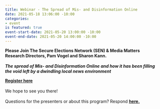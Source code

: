 ```yaml
---
title: Webinar - The Spread of Mis- and Disinformation Online
date: 2021-05-18 13:06:00 -10:00
categories:
- event
is featured: true
event-start-date: 2021-05-20 13:00:00 -10:00
event-end-date: 2021-05-20 14:00:00 -10:00
---
```


**Please Join The Secure Elections Network (SEN) &  Media Matters Research Directors, Pam Vogel and Sharon Kann.**\
**\
*The spread of Mis- and Disinformation Online and how it has been filling the void left by a dwindling local news environment***

**[Register here](https://secureelectionsnetwork.us7.list-manage.com/track/click?u=1e151a5682fd50dc7734c1e42&id=d9b231489e&e=85879dda5a)**\
\
We hope to see you there! \
\
Questions for the presenters or about this program? Respond **[here](mailto:stephanie.chaplin20@gmail.com?subject=webinar&body=open)[.](https://secureelectionsnetwork.us7.list-manage.com/track/click?u=1e151a5682fd50dc7734c1e42&id=77efe80009&e=85879dda5a)**